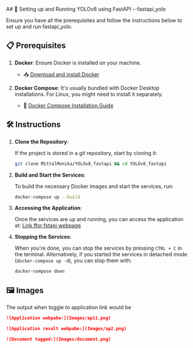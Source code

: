 A# 🚀 Setting up and Running YOLOv8 using FastAPI --fastapi_yolo

Ensure you have all the prerequisites and follow the instructions below to set up and run fastapi_yolo.

## 📋 Prerequisites

1. **Docker**: Ensure Docker is installed on your machine.
   - 📥 [Download and install Docker](https://www.docker.com/get-started)
   
2. **Docker Compose**: It's usually bundled with Docker Desktop installations. For Linux, you might need to install it separately.
   - 📖 [Docker Compose Installation Guide](https://docs.docker.com/compose/install/)

## 🛠️ Instructions

1. **Clone the Repository**: 
   
   If the project is stored in a git repository, start by cloning it:
   ```bash
   git clone MittalMonika/YOLOv8_fastapi && cd YOLOv8_fastapi
   ```

2. **Build and Start the Services**: 

   To build the necessary Docker images and start the services, run:
   ```bash
   docker-compose up --build
   ```

3. **Accessing the Application**: 

   Once the services are up and running, you can access the application at:
   [Link ffor fstapi webpage](http://127.0.0.1:8080/docs#/default/process_pdf_process_pdf__post)
   

4. **Stopping the Services**: 

   When you're done, you can stop the services by pressing `CTRL + C` in the terminal. Alternatively, if you started the services in detached mode (`docker-compose up -d`), you can stop them with:
   ```bash
   docker-compose down
   ```

## 🖼️ Images
The output when toggle to application link would be 
```markdown
![Application webpabe:](Images/api1.png)
```
```markdown
![Application result webpabe:](Images/ap2.png)
```
```markdown
![Document tagged:](Images/document.png)
```


